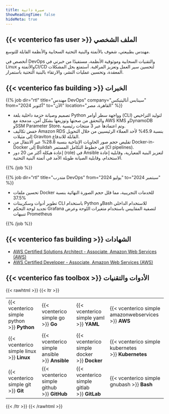 ```yaml
---
title: سيرة ذاتية
ShowReadingTime: false
hideMeta: true
---
```


## {{< vcenterico fas user >}} الملف الشخصي

مهندس بطبيعتي، شغوف بالأتمتة والبنية التحتية السحابية والأنظمة القابلة للتوسع.

أتخصص في DevOps والتقنيات السحابية وموثوقية الأنظمة، مستفيدًا من خبرتي في Linux والأتمتة وCI/CD لتحسين سير العمل وتعزيز المراقبة. أستمتع بحل المشكلات المعقدة، وتحسين عمليات النشر، والارتقاء بالبنية التحتية باستمرار.

## {{< vcenterico fas building >}} الخبرات

{{% job dir="rtl" title="مهندس DevOps" company="سينابس أناليتيكس" from="أكتوبر 2024" to="الآن" location="القاهرة، مصر" %}}

- تصميم وصيانة حزمة داخلية بلغة Python وواجهة سطر أوامر (CLI) لتوليد التراخيص والتحقق من صحتها وتوزيعها بشكل آمن، مدمجة مع AWS KMS وDynamoDB وSSM Parameter Store، وتم اعتمادها عبر 3 منتجات رئيسية.
- خفض تكاليف Amazon RDS بنسبة 45.9% لأحد العملاء الرئيسيين من خلال التحويل إلى مثيلات Graviton القابلة للاندفاع.
- تقليص حجم صور الحاويات الإنتاجية بنسبة 28.8% عبر الانتقال من Docker-in-Docker إلى Buildah في خطوط التكامل المستمر (CI pipelines).
- إعادة هيكلة أكثر من 20 دور (role) في Ansible لتعزيز البنية المعيارية، وقابلية إعادة الاستخدام، وقابلية الصيانة طويلة الأمد في أتمتة البنية التحتية.

{{% /job %}}

{{% job dir="rtl" title="متدرب DevOps" from="يوليو 2024" to="سبتمبر 2024" %}}

- تحسين ملفات Docker للخدمات التجريبية، مما قلل حجم الصورة النهائية بنسبة 37.5%
- تطوير أدوات وسكريبتات CLI باستخدام Python وBash للاستخدام الداخلي
- تجديد لوحة التحكم Grafana لتصفية المقاييس باستخدام متغيرات اللوحة وعرض تنبيهات Prometheus

{{% /job %}}

## {{< vcenterico fas building >}} الشهادات

- [AWS Certified Solutions Architect - Associate, Amazon Web Services (AWS)](https://www.credly.com/badges/140c905e-6216-4f41-9f20-bb38a62979e5/public_url)
- [AWS Certified Developer - Associate, Amazon Web Services (AWS)](https://www.credly.com/badges/2f2cff62-d9eb-4c79-ae56-1768be42cbfb/public_url)

## {{< vcenterico fas toolbox >}} الأدوات والتقنيات

{{< rawhtml >}}
{{< ltr >}}

<table class="full-width-table">
  <tr>
    <td>{{< vcenterico simple python >}}&nbsp;<strong>Python</strong></td>
    <td>{{< vcenterico simple go >}}&nbsp;<strong>Go</strong></td>
    <td>{{< vcenterico simple yaml >}}&nbsp;<strong>YAML</strong></td>
    <td>{{< vcenterico simple amazonwebservices >}}&nbsp;<strong>AWS</strong></td>
  </tr>
  <tr>
    <td>{{< vcenterico simple linux >}}&nbsp;<strong>Linux</strong></td>
    <td>{{< vcenterico simple ansible >}}&nbsp;<strong>Ansible</strong></td>
    <td>{{< vcenterico simple docker >}}&nbsp;<strong>Docker</strong></td>
    <td>{{< vcenterico simple kubernetes >}}&nbsp;<strong>Kubernetes</strong></td>
  </tr>
  <tr>
    <td>{{< vcenterico simple git >}}&nbsp;<strong>Git</strong></td>
    <td>{{< vcenterico simple github >}}&nbsp;<strong>GitHub</strong></td>
    <td>{{< vcenterico simple gitlab >}}&nbsp;<strong>GitLab</strong></td>
    <td>{{< vcenterico simple gnubash >}}&nbsp;<strong>Bash</strong></td>
  </tr>
</table>

{{< /ltr >}}
{{< /rawhtml >}}
